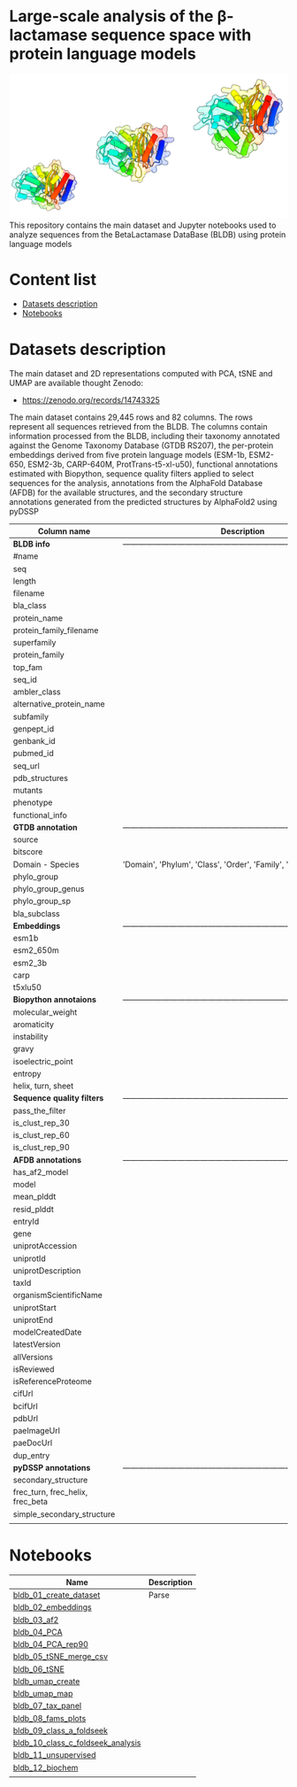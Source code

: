 # Large-scale analysis of the β-lactamase sequence space with protein language models
<img src="https://github.com/miangoar/protein_language_models_for_betalactamases_analysis/blob/main/images/blas.png" alt="Texto alternativo">
This repository contains the main dataset and Jupyter notebooks used to analyze sequences from the BetaLactamase DataBase (BLDB) using protein language models

# Content list
- [Datasets description](https://github.com/miangoar/Betalactamase-analysis-with-machine-learning?tab=readme-ov-file#datasets-description)
- [Notebooks](https://github.com/miangoar/Betalactamase-analysis-with-machine-learning?tab=readme-ov-file#notebooks)

# Datasets description 

The main dataset and 2D representations computed with PCA, tSNE and UMAP are available thought Zenodo:
- <https://zenodo.org/records/14743325>

The main dataset contains 29,445 rows and 82 columns. The rows represent all sequences retrieved from the BLDB. The columns contain information processed from the BLDB, including their taxonomy annotated against the Genome Taxonomy Database (GTDB RS207), the per-protein embeddings derived from five protein language models (ESM-1b, ESM2-650, ESM2-3b, CARP-640M, ProtTrans-t5-xl-u50), functional annotations estimated with Biopython, sequence quality filters applied to select sequences for the analysis, annotations from the AlphaFold Database (AFDB) for the available structures, and the secondary structure annotations generated from the predicted structures by AlphaFold2 using pyDSSP

| Column name | Description | 
|-----------|-----------| 
| **BLDB info** | ——————————————————————————————— |
| #name |  |
| seq |  |
| length |  |
| filename |  |
| bla_class |  |
| protein_name |  |
| protein_family_filename |  |
| superfamily |  |
| protein_family |  |
| top_fam |  |
| seq_id |  |
| ambler_class |  |
| alternative_protein_name |  |
| subfamily |  |
| genpept_id |  |
| genbank_id |  |
| pubmed_id |  |
| seq_url |  |
| pdb_structures |  |
| mutants |  |
| phenotype |  |
| functional_info |  |
| **GTDB annotation** | ——————————————————————————————— |
| source |  |
| bitscore |  |
| Domain - Species | 'Domain', 'Phylum', 'Class', 'Order', 'Family', 'Genus', 'Species' |
| phylo_group |  |
| phylo_group_genus |  |
| phylo_group_sp |  |
| bla_subclass |  |
| **Embeddings** |  ——————————————————————————————— |
| esm1b |  |
| esm2_650m |  |
| esm2_3b |  |
| carp |  |
| t5xlu50 |  |
| **Biopython annotaions** | ——————————————————————————————— |
| molecular_weight |  |
| aromaticity |  |
| instability |  |
| gravy |  |
| isoelectric_point |  |
| entropy |  |
| helix, turn, sheet |  |
| **Sequence quality filters** |  ——————————————————————————————— |
| pass_the_filter |  |
| is_clust_rep_30 |  |
| is_clust_rep_60 |  |
| is_clust_rep_90 |  |
| **AFDB annotations** |  ——————————————————————————————— |
| has_af2_model |  |
| model |  |
| mean_plddt |  |
| resid_plddt |  |
| entryId |  |
| gene |  |
| uniprotAccession |  |
| uniprotId |  |
| uniprotDescription |  |
| taxId |  |
| organismScientificName |  |
| uniprotStart |  |
| uniprotEnd |  |
| modelCreatedDate |  |
| latestVersion |  |
| allVersions |  |
| isReviewed  |  |
| isReferenceProteome |  |
| cifUrl |  |
| bcifUrl |  |
| pdbUrl |  |
| paeImageUrl |  |
| paeDocUrl |  |
| dup_entry |  |
| **pyDSSP annotations** |  ——————————————————————————————— |
| secondary_structure |  |
| frec_turn, frec_helix, frec_beta  |  |
| simple_secondary_structure |  |
|  |  |



# Notebooks 

| Name | Description | 
|-----------|-----------| 
| [bldb_01_create_dataset](https://github.com/miangoar/Betalactamase-analysis-with-machine-learning/blob/main/notebooks/bldb_01_create_dataset.ipynb) | Parse |
| [bldb_02_embeddings](https://github.com/miangoar/Betalactamase-analysis-with-machine-learning/blob/main/notebooks/bldb_02_embeddings.ipynb) |  |
| [bldb_03_af2](https://github.com/miangoar/Betalactamase-analysis-with-machine-learning/blob/main/notebooks/bldb_03_af2.ipynb) |  |
| [bldb_04_PCA](https://github.com/miangoar/Betalactamase-analysis-with-machine-learning/blob/main/notebooks/bldb_04_PCA.ipynb) |  |
| [bldb_04_PCA_rep90](https://github.com/miangoar/Betalactamase-analysis-with-machine-learning/blob/main/notebooks/bldb_04_PCA_rep90.ipynb) |  |
| [bldb_05_tSNE_merge_csv](https://github.com/miangoar/Betalactamase-analysis-with-machine-learning/blob/main/notebooks/bldb_05_tSNE_merge_csv.ipynb) |  |
| [bldb_06_tSNE](https://github.com/miangoar/Betalactamase-analysis-with-machine-learning/blob/main/notebooks/bldb_06_tSNE.ipynb) |  |
| [bldb_umap_create](https://github.com/miangoar/Betalactamase-analysis-with-machine-learning/blob/main/notebooks/bldb_umap_create.ipynb) |  |
| [bldb_umap_map](https://github.com/miangoar/Betalactamase-analysis-with-machine-learning/blob/main/notebooks/bldb_umap_map.ipynb) |  |
| [bldb_07_tax_panel](https://github.com/miangoar/Betalactamase-analysis-with-machine-learning/blob/main/notebooks/bldb_07_tax_panel.ipynb) |  |
| [bldb_08_fams_plots](https://github.com/miangoar/Betalactamase-analysis-with-machine-learning/blob/main/notebooks/bldb_08_fams_plots.ipynb) |  |
| [bldb_09_class_a_foldseek](https://github.com/miangoar/Betalactamase-analysis-with-machine-learning/blob/main/notebooks/bldb_09_class_a_foldseek.ipynb) |  |
| [bldb_10_class_c_foldseek_analysis](https://github.com/miangoar/Betalactamase-analysis-with-machine-learning/blob/main/notebooks/bldb_10_class_c_foldseek_analysis.ipynb) |  |
| [bldb_11_unsupervised](https://github.com/miangoar/Betalactamase-analysis-with-machine-learning/blob/main/notebooks/bldb_11_unsupervised.ipynb) |  |
| [bldb_12_biochem](https://github.com/miangoar/Betalactamase-analysis-with-machine-learning/blob/main/notebooks/bldb_12_biochem.ipynb) |  |
| []() |  |
